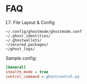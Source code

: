 # FAQ

17. File Layout & Config

```
~/.config/ghostmode/ghostmode.conf
~/.ghost_identities/
~/.ghostwallets/
~/secured_packages/
~/ghost_logs/
```

Sample config:
```ini
[General]
stealth_mode = true
control_command = ghostcontrol.py
```